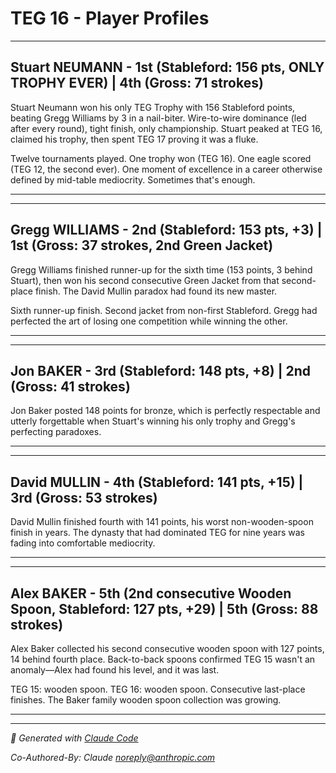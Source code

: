 # TEG 16 - Player Profiles

---

## Stuart NEUMANN - 1st (Stableford: 156 pts, **ONLY TROPHY EVER**) | 4th (Gross: 71 strokes)

Stuart Neumann won his only TEG Trophy with 156 Stableford points, beating Gregg Williams by 3 in a nail-biter. Wire-to-wire dominance (led after every round), tight finish, only championship. Stuart peaked at TEG 16, claimed his trophy, then spent TEG 17 proving it was a fluke.

Twelve tournaments played. One trophy won (TEG 16). One eagle scored (TEG 12, the second ever). One moment of excellence in a career otherwise defined by mid-table mediocrity. Sometimes that's enough.

---

---

## Gregg WILLIAMS - 2nd (Stableford: 153 pts, +3) | 1st (Gross: 37 strokes, **2nd Green Jacket**)

Gregg Williams finished runner-up for the sixth time (153 points, 3 behind Stuart), then won his second consecutive Green Jacket from that second-place finish. The David Mullin paradox had found its new master.

Sixth runner-up finish. Second jacket from non-first Stableford. Gregg had perfected the art of losing one competition while winning the other.

---

---

## Jon BAKER - 3rd (Stableford: 148 pts, +8) | 2nd (Gross: 41 strokes)

Jon Baker posted 148 points for bronze, which is perfectly respectable and utterly forgettable when Stuart's winning his only trophy and Gregg's perfecting paradoxes.

---

---

## David MULLIN - 4th (Stableford: 141 pts, +15) | 3rd (Gross: 53 strokes)

David Mullin finished fourth with 141 points, his worst non-wooden-spoon finish in years. The dynasty that had dominated TEG for nine years was fading into comfortable mediocrity.

---

---

## Alex BAKER - 5th (**2nd consecutive Wooden Spoon**, Stableford: 127 pts, +29) | 5th (Gross: 88 strokes)

Alex Baker collected his second consecutive wooden spoon with 127 points, 14 behind fourth place. Back-to-back spoons confirmed TEG 15 wasn't an anomaly—Alex had found his level, and it was last.

TEG 15: wooden spoon. TEG 16: wooden spoon. Consecutive last-place finishes. The Baker family wooden spoon collection was growing.

---

---

*🤖 Generated with [Claude Code](https://claude.com/claude-code)*

*Co-Authored-By: Claude <noreply@anthropic.com>*

